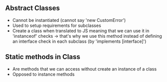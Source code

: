 ## Abstract Classes

- Cannot be instantiated (cannot say 'new CustomError')
- Used to setup requirements for subclasses
- Create a class when translated to JS meaning that we can use it in 'instanceof' checks -> that's why we use this method instead of defining an interface check in each subclass (by 'implements [interface]')

## Static methods in Class

- Are methods that we can access without create an instance of a class
- Opposed to instance methods
